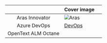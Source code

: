 <table data-view="cards">
   <thead>
      <tr>
        <th align="center"></th>
        <th data-card-cover data-type="image">Cover image</th>
        <th data-hidden data-type="link"></th>
      </tr>
   </thead>
   <tbody>
      <tr>
        <td align="center">Aras Innovator</td>
        <td data-object-fit="contain"><image src="./.gitbook/assets/Aras.png" alt="Aras"></td>
        <td align="center"><a href="main-page.md"></a></td>
      </tr>
      <tr>
         <td align="center">Azure DevOps</td>
         <td data-object-fit="contain"><a href="./.gitbook/assets/azure.png" alt="Azure DevOps">DevOps</a></td>
        <td align="center"><a href="main-page.md"></a></td>
      </tr>
      <tr>
         <td align="center">OpenText ALM Octane</td>
         <td data-object-fit="contain"><a href="./.gitbook/assets/OpenText_ALM.png" alt="OpenText ALM Octane"></a></td>
        <td align="center"><a href="main-page.md"></a></td>
      </tr>
   </tbody>
</table>
